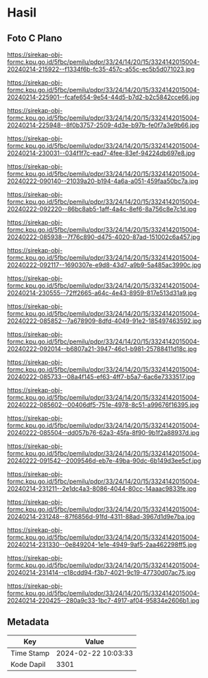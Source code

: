 # Hasil

## Foto C Plano

https://sirekap-obj-formc.kpu.go.id/5fbc/pemilu/pdpr/33/24/14/20/15/3324142015004-20240214-215922--f1334f6b-fc35-457c-a55c-ec5b5d071023.jpg

https://sirekap-obj-formc.kpu.go.id/5fbc/pemilu/pdpr/33/24/14/20/15/3324142015004-20240214-225901--fcafe654-9e54-44d5-b7d2-b2c5842cce66.jpg

https://sirekap-obj-formc.kpu.go.id/5fbc/pemilu/pdpr/33/24/14/20/15/3324142015004-20240214-225948--8f0b3757-2509-4d3e-b97b-fe0f7a3e9b66.jpg

https://sirekap-obj-formc.kpu.go.id/5fbc/pemilu/pdpr/33/24/14/20/15/3324142015004-20240214-230031--034f1f7c-ead7-4fee-83ef-94224db697e8.jpg

https://sirekap-obj-formc.kpu.go.id/5fbc/pemilu/pdpr/33/24/14/20/15/3324142015004-20240222-090140--21039a20-b194-4a6a-a051-459faa50bc7a.jpg

https://sirekap-obj-formc.kpu.go.id/5fbc/pemilu/pdpr/33/24/14/20/15/3324142015004-20240222-092220--86bc8ab5-1aff-4a4c-8ef6-8a756c8e7c1d.jpg

https://sirekap-obj-formc.kpu.go.id/5fbc/pemilu/pdpr/33/24/14/20/15/3324142015004-20240222-085938--7f76c890-d475-4020-87ad-151002c6a457.jpg

https://sirekap-obj-formc.kpu.go.id/5fbc/pemilu/pdpr/33/24/14/20/15/3324142015004-20240222-092117--1690307e-e9d8-43d7-a9b9-5a485ac3990c.jpg

https://sirekap-obj-formc.kpu.go.id/5fbc/pemilu/pdpr/33/24/14/20/15/3324142015004-20240214-230555--72ff2665-a64c-4e43-8959-817e513d31a9.jpg

https://sirekap-obj-formc.kpu.go.id/5fbc/pemilu/pdpr/33/24/14/20/15/3324142015004-20240222-085852--7a678909-8dfd-4049-91e2-185497463592.jpg

https://sirekap-obj-formc.kpu.go.id/5fbc/pemilu/pdpr/33/24/14/20/15/3324142015004-20240222-092014--b6807a21-3947-46c1-b981-25788411d18c.jpg

https://sirekap-obj-formc.kpu.go.id/5fbc/pemilu/pdpr/33/24/14/20/15/3324142015004-20240222-085733--08a4f145-ef63-4ff7-b5a7-6ac6e7333517.jpg

https://sirekap-obj-formc.kpu.go.id/5fbc/pemilu/pdpr/33/24/14/20/15/3324142015004-20240222-085602--00406df5-751e-4978-8c51-a99676f16395.jpg

https://sirekap-obj-formc.kpu.go.id/5fbc/pemilu/pdpr/33/24/14/20/15/3324142015004-20240222-085504--dd057b76-62a3-45fa-8f90-9b1f2a88937d.jpg

https://sirekap-obj-formc.kpu.go.id/5fbc/pemilu/pdpr/33/24/14/20/15/3324142015004-20240222-091542--2009546d-eb7e-49ba-90dc-6b149d3ee5cf.jpg

https://sirekap-obj-formc.kpu.go.id/5fbc/pemilu/pdpr/33/24/14/20/15/3324142015004-20240214-231211--2e1dc4a3-8086-4044-80cc-14aaac9833fe.jpg

https://sirekap-obj-formc.kpu.go.id/5fbc/pemilu/pdpr/33/24/14/20/15/3324142015004-20240214-231248--87f6856d-91fd-4311-88ad-3967d1d9e7ba.jpg

https://sirekap-obj-formc.kpu.go.id/5fbc/pemilu/pdpr/33/24/14/20/15/3324142015004-20240214-231330--0e849204-1e1e-4949-9af5-2aa462298ff5.jpg

https://sirekap-obj-formc.kpu.go.id/5fbc/pemilu/pdpr/33/24/14/20/15/3324142015004-20240214-231414--c18cdd94-f3b7-4021-9c19-47730d07ac75.jpg

https://sirekap-obj-formc.kpu.go.id/5fbc/pemilu/pdpr/33/24/14/20/15/3324142015004-20240214-220425--280a9c33-1bc7-4917-af04-95834e2606b1.jpg


## Metadata

| Key        | Value               |
| ---------- | ------------------- |
| Time Stamp | 2024-02-22 10:03:33 |
| Kode Dapil | 3301                |



